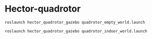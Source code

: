 # Hector-quadrotor

```
roslaunch hector_quadrotor_gazebo quadrotor_empty_world.launch
```

```
roslaunch hector_quadrotor_gazebo quadrotor_indoor_world.launch
```
